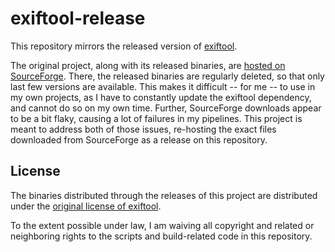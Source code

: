# exiftool-release

This repository mirrors the released version of [exiftool](https://exiftool.org/).

The original project, along with its released binaries, are [hosted on SourceForge](https://sourceforge.net/projects/exiftool/). There, the released binaries are regularly deleted, so that only last few versions are available. This makes it difficult -- for me -- to use in my own projects, as I have to constantly update the exiftool dependency, and cannot do so on my own time. Further, SourceForge downloads appear to be a bit flaky, causing a lot of failures in my pipelines. This project is meant to address both of those issues, re-hosting the exact files downloaded from SourceForge as a release on this repository.

## License

The binaries distributed through the releases of this project are distributed under the [original license of exiftool](https://exiftool.org/#license).

To the extent possible under law, I am waiving all copyright and related or neighboring rights to the scripts and build-related code in this repository.
